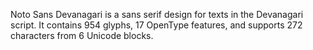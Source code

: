Noto Sans Devanagari is a sans serif design for texts in the Devanagari script. It contains 954 glyphs, 17 OpenType features, and supports 272 characters from 6 Unicode blocks.